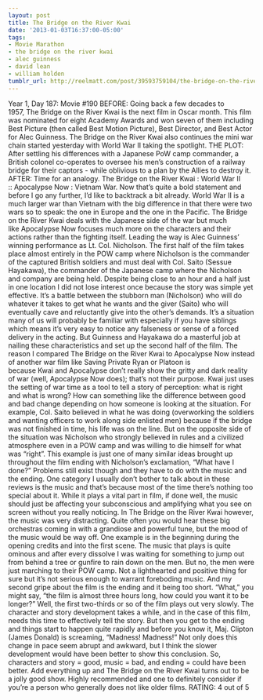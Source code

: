 ```yaml
---
layout: post
title: The Bridge on the River Kwai
date: '2013-01-03T16:37:00-05:00'
tags:
- Movie Marathon
- the bridge on the river kwai
- alec guinness
- david lean
- william holden
tumblr_url: http://reelmatt.com/post/39593759104/the-bridge-on-the-river-kwai
---
```

Year 1, Day 187: Movie #190
BEFORE: Going back a few decades to 1957, The Bridge on the River Kwai is the next film in Oscar month. This film was nominated for eight Academy Awards and won seven of them including Best Picture (then called Best Motion Picture), Best Director, and Best Actor for Alec Guinness. The Bridge on the River Kwai also continues the mini war chain started yesterday with World War II taking the spotlight.
THE PLOT: After settling his differences with a Japanese PoW camp commander, a British colonel co-operates to oversee his men’s construction of a railway bridge for their captors - while oblivious to a plan by the Allies to destroy it.
AFTER: Time for an analogy. The Bridge on the River Kwai : World War II :: Apocalypse Now : Vietnam War. Now that’s quite a bold statement and before I go any further, I’d like to backtrack a bit already. World War II is a much larger war than Vietnam with the big difference in that there were two wars so to speak: the one in Europe and the one in the Pacific. The Bridge on the River Kwai deals with the Japanese side of the war but much like Apocalypse Now focuses much more on the characters and their actions rather than the fighting itself.
Leading the way is Alec Guinness’ winning performance as Lt. Col. Nicholson. The first half of the film takes place almost entirely in the POW camp where Nicholson is the commander of the captured British soldiers and must deal with Col. Saito (Sessue Hayakawa), the commander of the Japanese camp where the Nicholson and company are being held. Despite being close to an hour and a half just in one location I did not lose interest once because the story was simple yet effective. It’s a battle between the stubborn man (Nicholson) who will do whatever it takes to get what he wants and the giver (Saito) who will eventually cave and reluctantly give into the other’s demands. It’s a situation many of us will probably be familiar with especially if you have siblings which means it’s very easy to notice any falseness or sense of a forced delivery in the acting. But Guinness and Hayakawa do a masterful job at nailing these characteristics and set up the second half of the film.
The reason I compared The Bridge on the River Kwai to Apocalypse Now instead of another war film like Saving Private Ryan or Platoon is because Kwai and Apocalypse don’t really show the gritty and dark reality of war (well, Apocalypse Now does); that’s not their purpose. Kwai just uses the setting of war time as a tool to tell a story of perception: what is right and what is wrong? How can something like the difference between good and bad change depending on how someone is looking at the situation. For example, Col. Saito believed in what he was doing (overworking the soldiers and wanting officers to work along side enlisted men) because if the bridge was not finished in time, his life was on the line. But on the opposite side of the situation was Nicholson who strongly believed in rules and a civilized atmosphere even in a POW camp and was willing to die himself for what was “right”. This example is just one of many similar ideas brought up throughout the film ending with Nicholson’s exclamation, “What have I done?”
Problems still exist though and they have to do with the music and the ending. One category I usually don’t bother to talk about in these reviews is the music and that’s because most of the time there’s nothing too special about it. While it plays a vital part in film, if done well, the music should just be affecting your subconscious and amplifying what you see on screen without you really noticing. In The Bridge on the River Kwai however, the music was very distracting. Quite often you would hear these big orchestras coming in with a grandiose and powerful tune, but the mood of the music would be way off. One example is in the beginning during the opening credits and into the first scene. The music that plays is quite ominous and after every dissolve I was waiting for something to jump out from behind a tree or gunfire to rain down on the men. But no, the men were just marching to their POW camp. Not a lighthearted and positive thing for sure but it’s not serious enough to warrant foreboding music. And my second gripe about the film is the ending and it being too short. “What,” you might say, “the film is almost three hours long, how could you want it to be longer?” Well, the first two-thirds or so of the film plays out very slowly. The character and story development takes a while, and in the case of this film, needs this time to effectively tell the story. But then you get to the ending and things start to happen quite rapidly and before you know it, Maj. Clipton (James Donald) is screaming, “Madness! Madness!” Not only does this change in pace seem abrupt and awkward, but I think the slower development would have been better to show this conclusion.
So, characters and story = good, music = bad, and ending = could have been better. Add everything up and The Bridge on the River Kwai turns out to be a jolly good show. Highly recommended and one to definitely consider if you’re a person who generally does not like older films.
RATING: 4 out of 5
